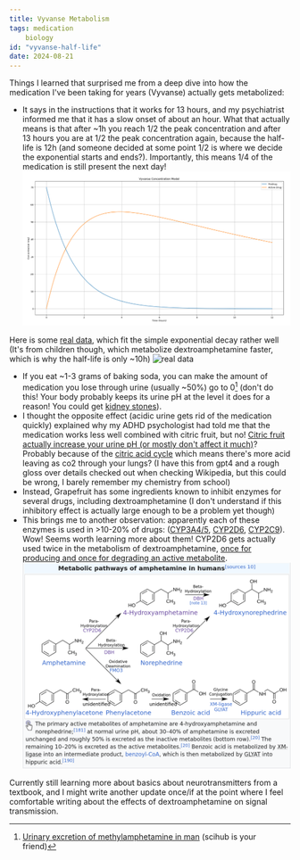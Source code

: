 ```yaml
---
title: Vyvanse Metabolism
tags: medication
    biology
id: "vyvanse-half-life"
date: 2024-08-21
---
```


Things I learned that surprised me from a deep dive into how the medication I've been taking for years (Vyvanse) actually gets metabolized:

*   It says in the instructions that it works for 13 hours, and my psychiatrist informed me that it has a slow onset of about an hour. What that actually means is that after ~1h you reach 1/2 the peak concentration and after 13 hours you are at 1/2 the peak concentration again, because the half-life is 12h (and someone decided at some point 1/2 is where we decide the exponential starts and ends?). Importantly, this means 1/4 of the medication is still present the next day! ![Simple model](/images/vivanse_metabolism.png)

Here is some [real data](https://www.ncbi.nlm.nih.gov/pmc/articles/PMC4823324/), which fit the simple exponential decay rather well (It's from children though, which metabolize dextroamphetamine faster, which is why the half-life is only ~10h) ![real data](https://cdn.ncbi.nlm.nih.gov/pmc/blobs/ca2c/4823324/3848e7a440a1/40261_2015_354_Fig3_HTML.jpg)

*   If you eat ~1-3 grams of baking soda, you can make the amount of medication you lose through urine (usually ~50%) go to 0[^1] (don't do this! Your body probably keeps its urine pH at the level it does for a reason! You could get [kidney stones](https://en.wikipedia.org/wiki/Kidney_stone_disease)). 
*   I thought the opposite effect (acidic urine gets rid of the medication quickly) explained why my ADHD psychologist had told me that the medication works less well combined with citric fruit, but no! [Citric fruit actually increase your urine pH (or mostly don't affect it much)](https://www.ncbi.nlm.nih.gov/pmc/articles/PMC5428529/)? Probably because of the [citric acid cycle](https://en.wikipedia.org/wiki/Citric_acid_cycle) which means there's more acid leaving as co2 through your lungs? (I have this from gpt4 and a rough gloss over details checked out when checking Wikipedia, but this could be wrong, I barely remember my chemistry from school)
*   Instead, Grapefruit has some ingredients known to inhibit enzymes for several drugs, including dextroamphetamine (I don't understand if this inhibitory effect is actually large enough to be a problem yet though)
*   This brings me to another observation: apparently each of these enzymes is used in >10-20% of drugs: ([CYP3A4/5](https://en.wikipedia.org/wiki/CYP3A4), [CYP2D6](https://en.wikipedia.org/wiki/CYP2D6), [CYP2C9](https://en.wikipedia.org/wiki/CYP2C9)). Wow! Seems worth learning more about them! CYP2D6 gets actually used twice in the metabolism of dextroamphetamine, [once for producing and once for degrading an active metabolite](https://en.wikipedia.org/wiki/Dextroamphetamine#Pharmacokinetics). 
![Amphetamine](/images/vivanse_metabolism3.png)

Currently still learning more about basics about neurotransmitters from a textbook, and I might write another update once/if at the point where I feel comfortable writing about the effects of dextroamphetamine on signal transmission.

[^1]: [Urinary excretion of methylamphetamine in man](https://sci-hub.st/https://www.nature.com/articles/2061260a0) (scihub is your friend)
